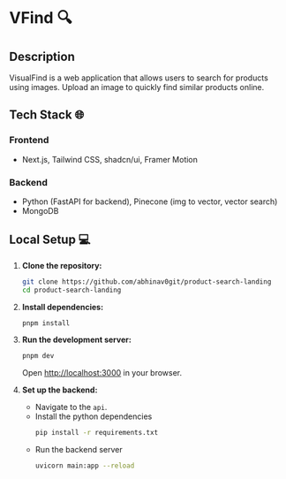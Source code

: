 # VFind 🔍

## Description

VisualFind is a web application that allows users to search for products using images. Upload an image to quickly find similar products online.

## Tech Stack 🌐

### Frontend

- Next.js, Tailwind CSS, shadcn/ui, Framer Motion

### Backend

- Python (FastAPI for backend), Pinecone (img to vector, vector search)
- MongoDB

## Local Setup 💻

1.  **Clone the repository:**

    ```bash
    git clone https://github.com/abhinav0git/product-search-landing
    cd product-search-landing
    ```

2.  **Install dependencies:**

    ```bash
    pnpm install
    ```

3.  **Run the development server:**

    ```bash
    pnpm dev
    ```

    Open [http://localhost:3000](http://localhost:3000) in your browser.

4.  **Set up the backend:**
    - Navigate to the `api`.
    - Install the python dependencies
      ```bash
      pip install -r requirements.txt
      ```
    - Run the backend server
      ```bash
      uvicorn main:app --reload
      ```
